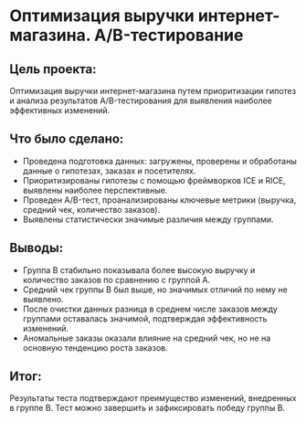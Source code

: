 # 	Оптимизация выручки интернет-магазина. A/B-тестирование

## Цель проекта: 
Оптимизация выручки интернет-магазина путем приоритизации гипотез и анализа результатов A/B-тестирования для выявления наиболее эффективных изменений.

## Что было сделано:
- Проведена подготовка данных: загружены, проверены и обработаны данные о гипотезах, заказах и посетителях.
- Приоритизированы гипотезы с помощью фреймворков ICE и RICE, выявлены наиболее перспективные.
- Проведен A/B-тест, проанализированы ключевые метрики (выручка, средний чек, количество заказов).
- Выявлены статистически значимые различия между группами.

## Выводы:
- Группа B стабильно показывала более высокую выручку и количество заказов по сравнению с группой A.
- Средний чек группы B был выше, но значимых отличий по нему не выявлено.
- После очистки данных разница в среднем числе заказов между группами оставалась значимой, подтверждая эффективность изменений.
- Аномальные заказы оказали влияние на средний чек, но не на основную тенденцию роста заказов.
  
## Итог:
Результаты теста подтверждают преимущество изменений, внедренных в группе B. Тест можно завершить и зафиксировать победу группы B.
